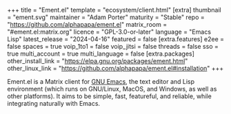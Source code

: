 +++
title = "Ement.el"
template = "ecosystem/client.html"
[extra]
thumbnail = "ement.svg"
maintainer = "Adam Porter"
maturity = "Stable"
repo = "https://github.com/alphapapa/ement.el"
matrix_room = "#ement.el:matrix.org"
licence = "GPL-3.0-or-later"
language = "Emacs Lisp"
latest_release = "2024-04-16"
featured = false
[extra.features]
e2ee = false
spaces = true
voip_1to1 = false
voip_jitsi = false
threads = false
sso = true
multi_account = true
multi_language = false
[extra.packages]
other_install_link = "https://elpa.gnu.org/packages/ement.html"
other_linux_link = "https://github.com/alphapapa/ement.el#installation"
+++

Ement.el is a Matrix client for [GNU Emacs](https://www.gnu.org/software/emacs/), the text editor and Lisp environment (which runs on GNU/Linux, MacOS, and Windows, as well as other platforms).  It aims to be simple, fast, featureful, and reliable, while integrating naturally with Emacs.
